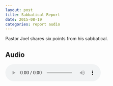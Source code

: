 ```yaml
---
layout: post
title: Sabbatical Report
date: 2015-08-19
categories: report audio
---
```


Pastor Joel shares six points from his sabbatical.

## Audio
<audio controls>
  <source src="https://s3.amazonaws.com/nacd_assets/eldermeetings/sixpoints.mp3" type="audio/mpeg">
  Your browser does not support the audio element.
</audio>
